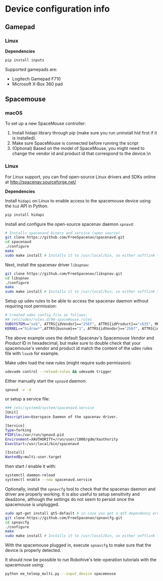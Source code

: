 # Device configuration info

## Gamepad

### Linux

**Dependencies**

```bash
pip install inputs
```

Supported gamepads are:

- Logitech Gamepad F710
- Microsoft X-Box 360 pad

## Spacemouse

### macOS
To set up a new SpaceMouse controller:
1. Install hidapi library through pip (make sure you run uninstall hid first if it is installed).
2. Make sure SpaceMouse is connected before running the script
3. (Optional) Based on the model of SpaceMouse, you might need to change the vendor id and product id that correspond to the device.\n

### Linux

For Linux support, you can find open-source Linux drivers and SDKs online at http://spacenav.sourceforge.net/

**Dependencies**

Install `hidapi` on Linux to enable access to the spacemouse device using the `hid` API in Python.

```bash
pip install hidapi
```

Install and configure the open-source spacenav daemon `spnavd`:
```bash
# Installs spacenavd binary and service (open source)
git clone https://github.com/FreeSpacenav/spacenavd.git
cd spacenavd
./configure
make
sudo make install # Installs it to /usr/local/bin, so either softlink to your own bin, or add it to your PATH The required libraries and drivers forenv variable
```

Next, install the spacenav driver `libspnav`:
```bash
git clone https://github.com/FreeSpacenav/libspnav.git
cd libspnav
./configure
make
sudo make install # Installs it to /usr/local/bin, so either softlink to your own bin, or add it to your PATH env variable
```

Setup up udev rules to be able to access the spacenav daemon without requiring root permission:
```bash
# Created udev config file as follows:
## /etc/udev/rules.d/90-spacemouse.rules
SUBSYSTEM=="usb", ATTRS{idVendor}=="256f", ATTRS{idProduct}=="c635", MODE="0666"
KERNEL=="hidraw*",ATTRS{busnum}=="1", ATTRS{idVendor}=="256f", ATTRS{idProduct}=="c635", MODE="0666"
```
The above example uses the default Spacenav's Spacemouse _Vendor_ and _Product_ ID in hexadecimal, but make sure to double check that your spacemouse's vendor and product id match the content of the udev rules file with `lsusb` for example.

Make udev load the new rules (might require sudo permission):
```bash
udevadm control --reload-rules && udevadm trigger
```

Either manually start the `spnavd` daemon:
```bash
spnavd -v -d
```
or setup a service file:
```bash
### /etc/systemd/system/spacenavd.service
[Unit]
Description=Userspace Daemon of the spacenav driver.

[Service]
Type=forking
PIDFile=/var/run/spnavd.pid
Environment=XAUTHORITY=/run/user/1000/gdm/Xauthority
ExecStart=/usr/local/bin/spacenavd

[Install]
WantedBy=multi-user.target
```
then start / enable it with:
```bash
systemctl daemon-reload
systemctl enable --now spacenavd.service
```

Optionally, install the `spnavcfg` tool to check that the spacenav daemon and driver are properly working.
It is also useful to setup sensitivity and deadzone, although the settings do not seem to persist once the spacemouse is unplugged.
```bash
sudo apt-get install qt5-default # in case you get a qt5 dependency error
git clone https://github.com/FreeSpacenav/spnavcfg.git
cd spnavcfg
./configure
make
sudo make install # Installs it to /usr/local/bin, so either softlink to your own bin, or add it to your PATH env variable
```
With the spacemouse plugged in, execute `spnavcfg` to make sure that the device is properly detected.

It should now be possible to run Robohive's tele-operation tutorials with the spacemouse using:
```bash
python ee_teleop_multi.py --input_device spacemouse
```
